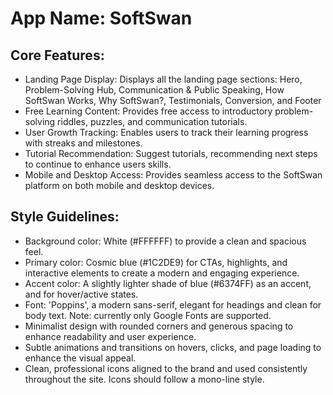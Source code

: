 # **App Name**: SoftSwan

## Core Features:

- Landing Page Display: Displays all the landing page sections: Hero, Problem-Solving Hub, Communication & Public Speaking, How SoftSwan Works, Why SoftSwan?, Testimonials, Conversion, and Footer
- Free Learning Content: Provides free access to introductory problem-solving riddles, puzzles, and communication tutorials.
- User Growth Tracking: Enables users to track their learning progress with streaks and milestones.
- Tutorial Recommendation: Suggest tutorials, recommending next steps to continue to enhance users skills.
- Mobile and Desktop Access: Provides seamless access to the SoftSwan platform on both mobile and desktop devices.

## Style Guidelines:

- Background color: White (#FFFFFF) to provide a clean and spacious feel.
- Primary color: Cosmic blue (#1C2DE9) for CTAs, highlights, and interactive elements to create a modern and engaging experience.
- Accent color: A slightly lighter shade of blue (#6374FF) as an accent, and for hover/active states.
- Font: 'Poppins', a modern sans-serif, elegant for headings and clean for body text. Note: currently only Google Fonts are supported.
- Minimalist design with rounded corners and generous spacing to enhance readability and user experience.
- Subtle animations and transitions on hovers, clicks, and page loading to enhance the visual appeal.
- Clean, professional icons aligned to the brand and used consistently throughout the site. Icons should follow a mono-line style.
